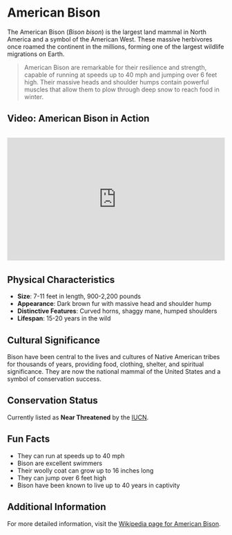# American Bison

The American Bison (*Bison bison*) is the largest land mammal in North America and a symbol of the American West. These massive herbivores once roamed the continent in the millions, forming one of the largest wildlife migrations on Earth.

> American Bison are remarkable for their resilience and strength, capable of running at speeds up to 40 mph and jumping over 6 feet high. Their massive heads and shoulder humps contain powerful muscles that allow them to plow through deep snow to reach food in winter.

## Video: American Bison in Action
<div class="video-container" style="position: relative; padding-bottom: 56.25%; height: 0; overflow: hidden; max-width: 100%; margin: 2rem 0;">
    <iframe style="position: absolute; top: 0; left: 0; width: 100%; height: 100%;" 
            src="https://www.youtube.com/embed/7jyWtgp9qTE" 
            title="American Bison in Action" 
            frameborder="0" 
            allow="accelerometer; autoplay; clipboard-write; encrypted-media; gyroscope; picture-in-picture" 
            allowfullscreen>
    </iframe>
</div>

## Physical Characteristics

- **Size**: 7-11 feet in length, 900-2,200 pounds
- **Appearance**: Dark brown fur with massive head and shoulder hump
- **Distinctive Features**: Curved horns, shaggy mane, humped shoulders
- **Lifespan**: 15-20 years in the wild

## Cultural Significance
Bison have been central to the lives and cultures of Native American tribes for thousands of years, providing food, clothing, shelter, and spiritual significance. They are now the national mammal of the United States and a symbol of conservation success.

## Conservation Status
Currently listed as **Near Threatened** by the [IUCN](https://www.iucnredlist.org/species/2815/123789863).

## Fun Facts
- They can run at speeds up to 40 mph
- Bison are excellent swimmers
- Their woolly coat can grow up to 16 inches long
- They can jump over 6 feet high
- Bison have been known to live up to 40 years in captivity

## Additional Information
For more detailed information, visit the [Wikipedia page for American Bison](https://en.wikipedia.org/wiki/American_bison). 